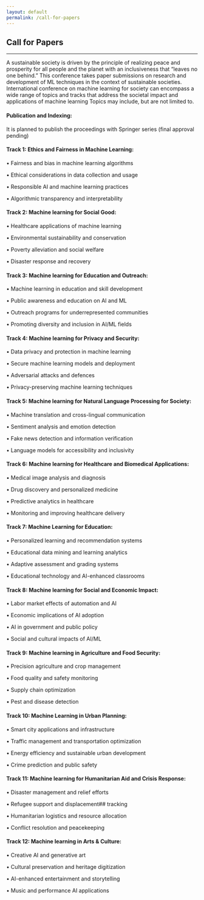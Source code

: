 ```yaml
---
layout: default
permalink: /call-for-papers
---
```

## Call for Papers
---

A sustainable society is driven by the principle of realizing peace and prosperity for all people and the planet with an inclusiveness that “leaves no one behind.” This conference  takes paper submissions on research and development of ML techniques in the context of sustainable societies. International conference on machine learning for society can encompass a wide range of topics and tracks that address the societal impact and applications of machine learning Topics may include, but are not limited to.

#### Publication and Indexing:

It is planned to publish the proceedings with Springer series (final approval pending)


#### Track 1: Ethics and Fairness in Machine Learning:
•	Fairness and bias in machine learning algorithms

•	Ethical considerations in data collection and usage

•	Responsible AI and machine learning practices

•	Algorithmic transparency and interpretability

#### Track 2: Machine learning for Social Good:
•	Healthcare applications of machine learning

•	Environmental sustainability and conservation

•	Poverty alleviation and social welfare

•	Disaster response and recovery

#### Track 3: Machine learning for Education and Outreach:
•	Machine learning in education and skill development

•	Public awareness and education on AI and ML

•	Outreach programs for underrepresented communities

•	Promoting diversity and inclusion in AI/ML fields

#### Track 4: Machine learning for Privacy and Security:
•	Data privacy and protection in machine learning

•	Secure machine learning models and deployment

•	Adversarial attacks and defences

•	Privacy-preserving machine learning techniques

#### Track 5: Machine learning for Natural Language Processing for Society:
•	Machine translation and cross-lingual communication

•	Sentiment analysis and emotion detection

•	Fake news detection and information verification

•	Language models for accessibility and inclusivity

#### Track 6: Machine learning for Healthcare and Biomedical Applications:
•	Medical image analysis and diagnosis

•	Drug discovery and personalized medicine

•	Predictive analytics in healthcare

•	Monitoring and improving healthcare delivery

#### Track 7: Machine Learning for Education:
•	Personalized learning and recommendation systems

•	Educational data mining and learning analytics

•	Adaptive assessment and grading systems

•	Educational technology and AI-enhanced classrooms
#### Track 8: Machine learning for Social and Economic Impact:
•	Labor market effects of automation and AI

•	Economic implications of AI adoption

•	AI in government and public policy

•	Social and cultural impacts of AI/ML

#### Track 9: Machine learning in Agriculture and Food Security:
•	Precision agriculture and crop management

•	Food quality and safety monitoring

•	Supply chain optimization

•	Pest and disease detection

#### Track 10: Machine Learning in Urban Planning:
•	Smart city applications and infrastructure

•	Traffic management and transportation optimization

•	Energy efficiency and sustainable urban development

•	Crime prediction and public safety

#### Track 11: Machine learning for Humanitarian Aid and Crisis Response:
•	Disaster management and relief efforts

•	Refugee support and displacement## tracking

•	Humanitarian logistics and resource allocation

•	Conflict resolution and peacekeeping

#### Track 12: Machine learning in  Arts & Culture:
•	Creative AI and generative art

•	Cultural preservation and heritage digitization

•	AI-enhanced entertainment and storytelling

•	Music and performance AI applications
